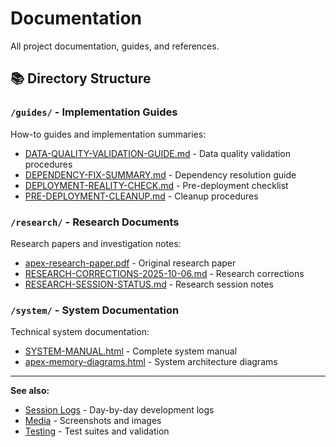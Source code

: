 # Documentation

All project documentation, guides, and references.

## 📚 Directory Structure

### `/guides/` - Implementation Guides
How-to guides and implementation summaries:
- [DATA-QUALITY-VALIDATION-GUIDE.md](guides/DATA-QUALITY-VALIDATION-GUIDE.md) - Data quality validation procedures
- [DEPENDENCY-FIX-SUMMARY.md](guides/DEPENDENCY-FIX-SUMMARY.md) - Dependency resolution guide
- [DEPLOYMENT-REALITY-CHECK.md](guides/DEPLOYMENT-REALITY-CHECK.md) - Pre-deployment checklist
- [PRE-DEPLOYMENT-CLEANUP.md](guides/PRE-DEPLOYMENT-CLEANUP.md) - Cleanup procedures

### `/research/` - Research Documents
Research papers and investigation notes:
- [apex-research-paper.pdf](research/apex-research-paper.pdf) - Original research paper
- [RESEARCH-CORRECTIONS-2025-10-06.md](research/RESEARCH-CORRECTIONS-2025-10-06.md) - Research corrections
- [RESEARCH-SESSION-STATUS.md](research/RESEARCH-SESSION-STATUS.md) - Research session notes

### `/system/` - System Documentation
Technical system documentation:
- [SYSTEM-MANUAL.html](system/SYSTEM-MANUAL.html) - Complete system manual
- [apex-memory-diagrams.html](system/apex-memory-diagrams.html) - System architecture diagrams

---

**See also:**
- [Session Logs](../session-logs/) - Day-by-day development logs
- [Media](../media/) - Screenshots and images
- [Testing](../testing/) - Test suites and validation
